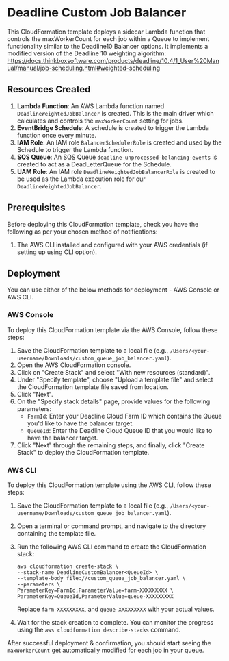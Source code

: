 # Deadline Custom Job Balancer

This CloudFormation template deploys a sidecar Lambda function that controls the maxWorkerCount for each job within a Queue to implement functionality similar to the Deadline10 Balancer options.
It implements a modified version of the Deadline 10 weighting algorithm: https://docs.thinkboxsoftware.com/products/deadline/10.4/1_User%20Manual/manual/job-scheduling.html#weighted-scheduling

## Resources Created
1. **Lambda Function**: An AWS Lambda function named `DeadlineWeightedJobBalancer` is created. This is the main driver which calculates and controls the `maxWorkerCount` setting for jobs.
2. **EventBridge Schedule**: A schedule is created to trigger the Lambda function once every minute.
3. **IAM Role**: An IAM role `BalancerSchedulerRole` is created and used by the Schedule to trigger the Lambda function.
4. **SQS Queue**: An SQS Queue `deadline-unprocessed-balancing-events` is created to act as a DeadLetterQueue for the Schedule.
5. **UAM Role**: An IAM role `DeadlineWeightedJobBalancerRole` is created to be used as the Lambda execution role for our `DeadlineWeightedJobBalancer`.

## Prerequisites

Before deploying this CloudFormation template, check you have the following as per your chosen method of notifications:

1. The AWS CLI installed and configured with your AWS credentials (if setting up using CLI option).


## Deployment

You can use either of the below methods for deployment - AWS Console or AWS CLI.

### AWS Console

To deploy this CloudFormation template via the AWS Console, follow these steps:

1. Save the CloudFormation template to a local file (e.g., `/Users/<your-username/Downloads/custom_queue_job_balancer.yaml`).
2. Open the AWS CloudFormation console.
3. Click on "Create Stack" and select "With new resources (standard)".
4. Under "Specify template", choose "Upload a template file" and select the CloudFormation template file saved from location.
5. Click "Next".
6. On the "Specify stack details" page, provide values for the following parameters:
   - `FarmId`: Enter your Deadline Cloud Farm ID which contains the Queue you'd like to have the balancer target.
   - `QueueId`: Enter the Deadline Cloud Queue ID that you would like to have the balancer target.
7. Click "Next" through the remaining steps, and finally, click "Create Stack" to deploy the CloudFormation template.

### AWS CLI

To deploy this CloudFormation template using the AWS CLI, follow these steps:

1. Save the CloudFormation template to a local file (e.g., `/Users/<your-username/Downloads/custom_queue_job_balancer.yaml`).
2. Open a terminal or command prompt, and navigate to the directory containing the template file.
3. Run the following AWS CLI command to create the CloudFormation stack:

    ```
    aws cloudformation create-stack \
    --stack-name DeadlineCustomBalancer<QueueId> \
    --template-body file://custom_queue_job_balancer.yaml \
    --parameters \
    ParameterKey=FarmId,ParameterValue=farm-XXXXXXXXX \
    ParameterKey=QueueId,ParameterValue=queue-XXXXXXXXX
    ```

   Replace `farm-XXXXXXXXX`, and `queue-XXXXXXXXX` with your actual values.

4. Wait for the stack creation to complete. You can monitor the progress using the `aws cloudformation describe-stacks` command.

After successful deployment & confirmation, you should start seeing the `maxWorkerCount` get automatically modified for each job in your queue.
